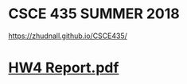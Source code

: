# CSCE 435 SUMMER 2018


https://zhudnall.github.io/CSCE435/


# [HW4 Report.pdf](https://zhudnall.github.io/CSCE435/HW4/HW4_Report.pdf)

